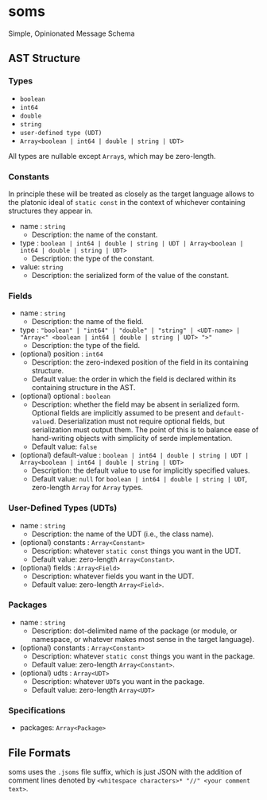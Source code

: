 # soms
Simple, Opinionated Message Schema


## AST Structure

### Types
- `boolean`
- `int64`
- `double`
- `string`
- `user-defined type (UDT)`
- `Array<boolean | int64 | double | string | UDT>`

All types are nullable except `Array`s, which may be zero-length.


### Constants
In principle these will be treated as closely as the target language allows to the platonic ideal of `static const` in
the context of whichever containing structures they appear in.

- name : `string`
  - Description: the name of the constant.
- type : `boolean | int64 | double | string | UDT | Array<boolean | int64 | double | string | UDT>`
  - Description: the type of the constant.
- value: `string`
  - Description: the serialized form of the value of the constant.

 
### Fields
- name : `string`
  - Description: the name of the field.
- type : `"boolean" | "int64" | "double" | "string" | <UDT-name> | "Array<" <boolean | int64 | double | string | UDT> ">"`
  - Description: the type of the field.
- (optional) position : `int64`
  - Description: the zero-indexed position of the field in its containing structure. 
  - Default value: the order in which the field is declared within its containing structure in the AST.
- (optional) optional : `boolean`
  - Description: whether the field may be absent in serialized form.
  Optional fields are implicitly assumed to be present and `default-value`d.
  Deserialization must not require optional fields, but serialization must output them.
  The point of this is to balance ease of hand-writing objects with simplicity of serde implementation.
  - Default value: `false`
- (optional) default-value : `boolean | int64 | double | string | UDT | Array<boolean | int64 | double | string | UDT>`
  - Description: the default value to use for implicitly specified values.
  - Default value: `null` for `boolean | int64 | double | string | UDT`, zero-length `Array` for `Array` types.


### User-Defined Types (UDTs)
- name : `string`
  - Description: the name of the UDT (i.e., the class name).
- (optional) constants : `Array<Constant>`
  - Description: whatever `static const` things you want in the UDT.
  - Default value: zero-length `Array<Constant>`.
- (optional) fields : `Array<Field>`
  - Description: whatever fields you want in the UDT.
  - Default value: zero-length `Array<Field>`.


### Packages
- name : `string`
  - Description: dot-delimited name of the package (or module, or namespace, or whatever makes most sense in the target language).
- (optional) constants : `Array<Constant>`
  - Description: whatever `static const` things you want in the package.
  - Default value: zero-length `Array<Constant>`.
- (optional) udts : `Array<UDT>`
  - Description: whatever `UDT`s you want in the package.
  - Default value: zero-length `Array<UDT>`


### Specifications
- packages: `Array<Package>`


## File Formats
soms uses the `.jsoms` file suffix, which is just JSON with the addition of comment lines denoted by `<whitespace characters>* "//" <your comment text>`.
